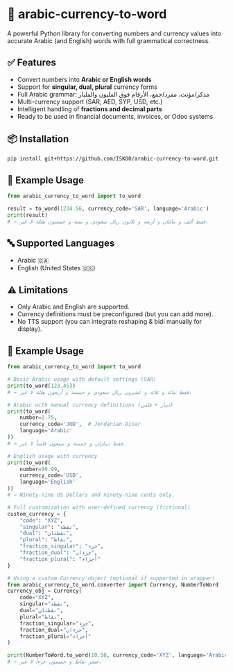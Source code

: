 # 🧮 arabic-currency-to-word

A powerful Python library for converting numbers and currency values into accurate Arabic (and English) words with full grammatical correctness.

## ✅ Features

- Convert numbers into **Arabic or English words**
- Support for **singular, dual, plural** currency forms
- Full Arabic grammar: مذكر/مؤنث، مفرد/جمع، الأرقام فوق المليون والمليار
- Multi-currency support (SAR, AED, SYP, USD, etc.)
- Intelligent handling of **fractions and decimal parts**
- Ready to be used in financial documents, invoices, or Odoo systems

## 📦 Installation

```bash
pip install git+https://github.com/ISKO0/arabic-currency-to-word.git
```

## 🚀 Example Usage

```python
from arabic_currency_to_word import to_word

result = to_word(1234.56, currency_code='SAR', language='Arabic')
print(result)
# → فقط ألف و مائتان و أربعة و ثلاثون ريال سعودي و ستة و خمسون هللة لا غير.
```

## 🔤 Supported Languages

- Arabic 🇸🇦
- English (United States 🇺🇸)

## ⚠️ Limitations

- Only Arabic and English are supported.
- Currency definitions must be preconfigured (but you can add more).
- No TTS support (you can integrate reshaping & bidi manually for display).


## 🚀 Example Usage

```python
from arabic_currency_to_word import to_word

# Basic Arabic usage with default settings (SAR)
print(to_word(123.45))
# → فقط مائة و ثلاثة و عشرون ريال سعودي و خمسة و أربعون هللة لا غير.

# Arabic with manual currency definitions (دينار + فلس)
print(to_word(
    number=2.75,
    currency_code='JOD',  # Jordanian Dinar
    language='Arabic'
))
# → فقط ديناران و خمسة و سبعون فلساً لا غير.

# English usage with currency
print(to_word(
    number=99.99,
    currency_code='USD',
    language='English'
))
# → Ninety-nine US Dollars and ninety-nine cents only.

# Full customization with user-defined currency (fictional)
custom_currency = {
    "code": "XYZ",
    "singular": "نقطة",
    "dual": "نقطتان",
    "plural": "نقاط",
    "fraction_singular": "جزء",
    "fraction_dual": "جزءان",
    "fraction_plural": "أجزاء"
}

# Using a custom Currency object (optional if supported in wrapper)
from arabic_currency_to_word.converter import Currency, NumberToWord
currency_obj = Currency(
    code="XYZ",
    singular="نقطة",
    dual="نقطتان",
    plural="نقاط",
    fraction_singular="جزء",
    fraction_dual="جزءان",
    fraction_plural="أجزاء"
)

print(NumberToWord.to_word(10.50, currency_code='XYZ', language='Arabic'))
# → عشر نقاط و خمسون جزءاً لا غير.
```
